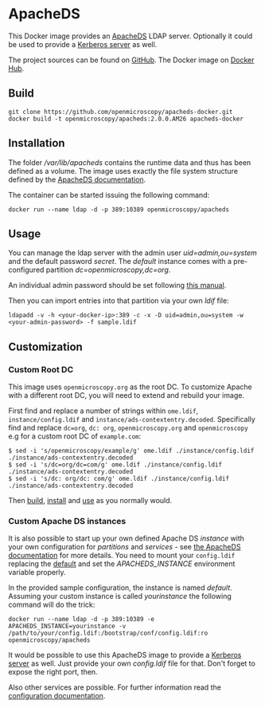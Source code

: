 # ApacheDS

This Docker image provides an [ApacheDS](https://directory.apache.org/apacheds/) LDAP server. Optionally it could be used to provide a [Kerberos server](https://directory.apache.org/apacheds/advanced-ug/2.1-config-description.html#kerberos-server) as well.

The project sources can be found on [GitHub](https://github.com/openmicroscopy/apacheds-docker). The Docker image on [Docker Hub](https://registry.hub.docker.com/u/openmicroscopy/apacheds/).


## Build

    git clone https://github.com/openmicroscopy/apacheds-docker.git
    docker build -t openmicroscopy/apacheds:2.0.0.AM26 apacheds-docker


## Installation

The folder */var/lib/apacheds* contains the runtime data and thus has been defined as a volume. The image uses exactly the file system structure defined by the [ApacheDS documentation](https://directory.apache.org/apacheds/advanced-ug/2.2.1-debian-instance-layout.html).

The container can be started issuing the following command:

    docker run --name ldap -d -p 389:10389 openmicroscopy/apacheds


## Usage

You can manage the ldap server with the admin user *uid=admin,ou=system* and the default password *secret*. The *default* instance comes with a pre-configured partition *dc=openmicroscopy,dc=org*.

An individual admin password should be set following [this manual](https://directory.apache.org/apacheds/basic-ug/1.4.2-changing-admin-password.html).

Then you can import entries into that partition via your own *ldif* file:

    ldapadd -v -h <your-docker-ip>:389 -c -x -D uid=admin,ou=system -w <your-admin-password> -f sample.ldif


## Customization

### Custom Root DC

This image uses `openmicroscopy.org` as the root DC. To customize Apache with a different root DC, you will need
to extend and rebuild your image.

First find and replace a number of strings within `ome.ldif`, `instance/config.ldif` and `instance/ads-contextentry.decoded`.
Specifically find and replace `dc=org`, `dc: org`, `openmicroscopy.org` and `openmicroscopy` e.g for a custom root DC of `example.com`:

```shell
$ sed -i 's/openmicroscopy/example/g' ome.ldif ./instance/config.ldif ./instance/ads-contextentry.decoded
$ sed -i 's/dc=org/dc=com/g' ome.ldif ./instance/config.ldif ./instance/ads-contextentry.decoded
$ sed -i 's/dc: org/dc: com/g' ome.ldif ./instance/config.ldif ./instance/ads-contextentry.decoded
```

Then [build](##-Build), [install](##-Installation) and [use](##-Usage) as you normally would.

### Custom Apache DS instances

It is also possible to start up your own defined Apache DS *instance* with your own configuration for *partitions* and *services* - see
[the ApacheDS documentation](https://directory.apache.org/apacheds/advanced-ug/2.1-config-description.html) for more details.
You need to mount your `config.ldif` replacing the [default](https://github.com/openmicroscopy/apacheds-docker/blob/master/instance/config.ldif)
and set the *APACHEDS_INSTANCE* environment variable properly.

In the provided sample configuration, the instance is named *default*. Assuming your custom instance is called *yourinstance* the following command will do the trick:

    docker run --name ldap -d -p 389:10389 -e APACHEDS_INSTANCE=yourinstance -v /path/to/your/config.ldif:/bootstrap/conf/config.ldif:ro openmicroscopy/apacheds


It would be possible to use this ApacheDS image to provide a [Kerberos server](https://directory.apache.org/apacheds/advanced-ug/2.1-config-description.html#kerberos-server) as well. Just provide your own *config.ldif* file for that. Don't forget to expose the right port, then.

Also other services are possible. For further information read the [configuration documentation](https://directory.apache.org/apacheds/advanced-ug/2.1-config-description.html).
